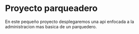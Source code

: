 # Proyecto parqueadero

En este pequeño proyecto desplegaremos una api enfocada a la administracion mas basica de un parquedero.
